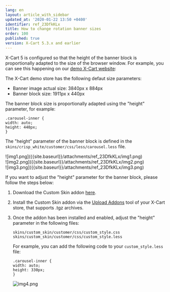 ```yaml
---
lang: en
layout: article_with_sidebar
updated_at: '2020-01-22 13:50 +0400'
identifier: ref_23DfkKLx
title: How to change rotation banner sizes
order: 100
published: true
version: X-Cart 5.3.x and earlier
---
```

X-Cart 5 is configured so that the height of the banner block is proportionally adapted to the size of the browser window.
For example, you can see this happening on our [demo X-Cart website](https://demostore.x-cart.com/ "How to change rotation banner sizes"):

The X-Cart demo store has the following defaut size parameters:

* Banner image actual size: 3840px x 884px
* Banner block size: 1911px x 440px

The banner block size is proportionally adapted using the "height" parameter, for example:

```
.carousel-inner {
width: auto;
height: 440px;
}
```

The "height" parameter of the banner block is defined in the `skins/crisp_white/customer/css/less/carousel.less` file.

<div class="ui stackable two column grid">
  <div class="column" markdown="span">![img1.png]({{site.baseurl}}/attachments/ref_23DfkKLx/img1.png)</div>
  <div class="column" markdown="span">![img2.png]({{site.baseurl}}/attachments/ref_23DfkKLx/img2.png)</div>
  <div class="column" markdown="span">![img3.png]({{site.baseurl}}/attachments/ref_23DfkKLx/img3.png)</div>
</div>

If you want to adjust the "height" parameter for the banner block, please follow the steps below:

1. Download the Custom Skin addon [here](https://github.com/xcart/xcart-docs/blob/master/attachments/XC-CustomSkin.5.4.0.1.tgz "How to change rotation banner sizes").
2. Install the Custom Skin addon via the [Upload Addons](https://kb.x-cart.com/general_setup/installation/managing_modules/uploading_modules.html "How to change rotation banner sizes") tool of your X-Cart store, that supports .tgz archives.
3. Once the addon has been installed and enabled, adjust the "height" parameter in the following files:

   ```
   skins/custom_skin/customer/css/custom_style.css
   skins/custom_skin/customer/css/custom_style.less
   ```

   For example, you can add the following code to your `custom_style.less` file:

   ```
   .carousel-inner {
   width: auto;
   height: 330px;
   }
   ```
   ![img4.png]({{site.baseurl}}/attachments/ref_23DfkKLx/img4.png)
